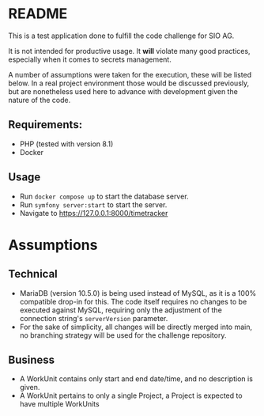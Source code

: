 # README
This is a test application done to fulfill the code challenge for SIO AG.

It is not intended for productive usage. 
It **will** violate many good practices, especially when it comes to secrets management.

A number of assumptions were taken for the execution, these will be listed below.
In a real project environment those would be discussed previously, but are nonetheless used here to advance with development given the nature of the code.

## Requirements:
- PHP (tested with version 8.1)
- Docker

## Usage
- Run `docker compose up` to start the database server.
- Run `symfony server:start` to start the server.
- Navigate to https://127.0.0.1:8000/timetracker

# Assumptions
## Technical
- MariaDB (version 10.5.0) is being used instead of MySQL, as it is a 100% compatible drop-in for this. The code itself requires no changes to be executed against MySQL, requiring only the adjustment of the connection string's `serverVersion` parameter.
- For the sake of simplicity, all changes will be directly merged into main, no branching strategy will be used for the challenge repository.

## Business
- A WorkUnit contains only start and end date/time, and no description is given.
- A WorkUnit pertains to only a single Project, a Project is expected to have multiple WorkUnits